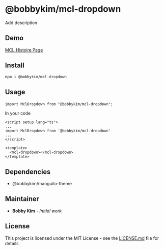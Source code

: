 # @bobbykim/mcl-dropdown

Add description

## Demo

[MCL Histoire Page](https://manguito-component-library.vercel.app/story/src-stories-components-dropdown-dropdown-story-vue?variantId=src-stories-components-dropdown-dropdown-story-vue-0)

## Install

```sh
npm i @bobbykim/mcl-dropdown
```

## Usage

`import MclDropdown from "@bobbykim/mcl-dropdown"`;

In your code

```vue
<script setup lang="ts">
...
import MclDropdown from '@bobbykim/mcl-dropdown'
...
</script>

<template>
  <mcl-dropdown></mcl-dropdown>
</template>
```

## Dependencies

- @bobbykim/manguito-theme

## Maintainer

- **Bobby Kim** - _Initial work_

## License

This project is licensed under the MIT License - see the [LICENSE.md](./LICENSE.md) file for details
